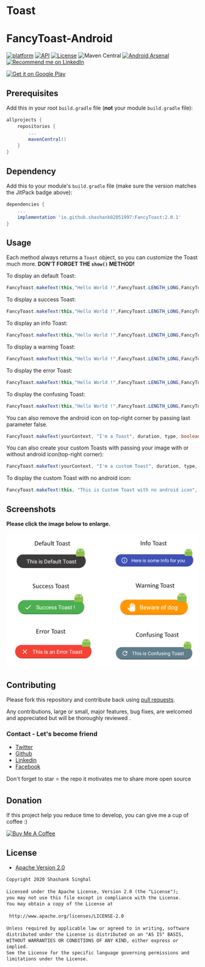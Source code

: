 # Toast

# FancyToast-Android
[![platform](https://img.shields.io/badge/platform-Android-yellow.svg)](https://www.android.com)
[![API](https://img.shields.io/badge/API-15%2B-brightgreen.svg?style=plastic)](https://android-arsenal.com/api?level=15)
[![License](https://img.shields.io/badge/license-Apache%202-4EB1BA.svg?style=flat-square)](https://www.apache.org/licenses/LICENSE-2.0.html)
![Maven Central](https://img.shields.io/maven-central/v/io.github.shashank02051997/FancyToast)
[![Android Arsenal]( https://img.shields.io/badge/Android%20Arsenal-FancyToast-green.svg?style=flat )]( https://android-arsenal.com/details/1/6357 )
<a href="https://www.linkedin.com/in/shashank-singhal-a87729b5/">
    <img src="https://img.shields.io/badge/Support-Recommed%2FEndorse%20me%20on%20Linkedin-yellow?style=for-the-badge&logo=linkedin" alt="Recommend me on LinkedIn" /></a>


<a href="https://play.google.com/store/apps/details?id=com.shashank.sony.fancylibrarybyshashank">
    <img alt="Get it on Google Play"
        height="80"
        src="https://play.google.com/intl/en_us/badges/images/generic/en_badge_web_generic.png" />
</a>

## Prerequisites

Add this in your root `build.gradle` file (**not** your module `build.gradle` file):

```gradle
allprojects {
	repositories {
		...
		mavenCentral()
	}
}
```

## Dependency

Add this to your module's `build.gradle` file (make sure the version matches the JitPack badge above):

```gradle
dependencies {
	...
	implementation 'io.github.shashank02051997:FancyToast:2.0.1'
}
```
## Usage

Each method always returns a `Toast` object, so you can customize the Toast much more. **DON'T FORGET THE `show()` METHOD!**

To display an default Toast:

``` java
FancyToast.makeText(this,"Hello World !",FancyToast.LENGTH_LONG,FancyToast.DEFAULT,true);
```
To display a success Toast:

``` java
FancyToast.makeText(this,"Hello World !",FancyToast.LENGTH_LONG,FancyToast.SUCCESS,true);
```
To display an info Toast:

``` java
FancyToast.makeText(this,"Hello World !",FancyToast.LENGTH_LONG,FancyToast.INFO,true);
```
To display a warning Toast:

``` java
FancyToast.makeText(this,"Hello World !",FancyToast.LENGTH_LONG,FancyToast.WARNING,true);
```
To display the error Toast:

``` java
FancyToast.makeText(this,"Hello World !",FancyToast.LENGTH_LONG,FancyToast.ERROR,true);
```
To display the confusing Toast:

``` java
FancyToast.makeText(this,"Hello World !",FancyToast.LENGTH_LONG,FancyToast.CONFUSING,true);
```
You can also remove the android icon on top-right corner by passing last parameter false.
``` java
FancyToast.makeText(yourContext, "I'm a Toast", duration, type, boolean value).show();
```

You can also create your custom Toasts with passing your image with or without android icon(top-right corner):
``` java
FancyToast.makeText(yourContext, "I'm a custom Toast", duration, type, yourimage, boolean value).show();
```
To display the custom Toast with no android icon:

``` java
FancyToast.makeText(this, "This is Custom Toast with no android icon", FancyToast.LENGTH_LONG, FancyToast.CONFUSING, R.drawable.ic_android_black_24dp, false);
```
## Screenshots

**Please click the image below to enlarge.**


<img src="https://github.com/Shashank02051997/FancyToast-Android/blob/master/fancytoastcollage.png">


## Contributing

Please fork this repository and contribute back using
[pull requests](https://github.com/Shashank02051997/FancyToast-Android/pulls).

Any contributions, large or small, major features, bug fixes, are welcomed and appreciated
but will be thoroughly reviewed .

### Contact - Let's become friend
- [Twitter](https://twitter.com/shashank020597)
- [Github](https://github.com/Shashank02051997)
- [Linkedin](https://www.linkedin.com/in/shashank-singhal-a87729b5/)
- [Facebook](https://www.facebook.com/shashanksinghal02)

<p>
Don't forget to star ⭐ the repo it motivates me to share more open source
</p>

## Donation
If this project help you reduce time to develop, you can give me a cup of coffee :) 

<a href="https://www.buymeacoffee.com/mXUuDW7" target="_blank"><img src="https://bmc-cdn.nyc3.digitaloceanspaces.com/BMC-button-images/custom_images/orange_img.png" alt="Buy Me A Coffee" style="height: auto !important;width: auto !important;" ></a>

## License

* [Apache Version 2.0](http://www.apache.org/licenses/LICENSE-2.0.html)

```
Copyright 2020 Shashank Singhal

Licensed under the Apache License, Version 2.0 (the "License");
you may not use this file except in compliance with the License.
You may obtain a copy of the License at

 http://www.apache.org/licenses/LICENSE-2.0

Unless required by applicable law or agreed to in writing, software
distributed under the License is distributed on an "AS IS" BASIS,
WITHOUT WARRANTIES OR CONDITIONS OF ANY KIND, either express or implied.
See the License for the specific language governing permissions and
limitations under the License.
